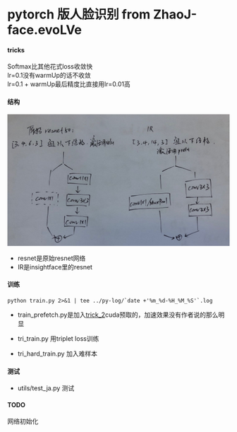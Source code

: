 # pytorch 版人脸识别 from ZhaoJ-face.evoLVe  
#### tricks   
Softmax比其他花式loss收敛快  
lr=0.1没有warmUp的话不收敛  
lr=0.1 + warmUp最后精度比直接用lr=0.01高   
#### 结构  
![bottleneck](disp/backbone_difference.jpg)
- resnet是原始resnet网络  
- IR是insightface里的resnet
#### 训练  
    python train.py 2>&1 | tee ../py-log/`date +'%m_%d-%H_%M_%S'`.log  
- train_prefetch.py是加入[trick_2](http://zhuanlan.zhihu.com/p/68191407)cuda预取的，加速效果没有作者说的那么明显  

- tri_train.py 用triplet loss训练  
- tri_hard_train.py 加入难样本  


#### 测试  
- utils/test_ja.py 测试  

#### TODO  
  网络初始化  
